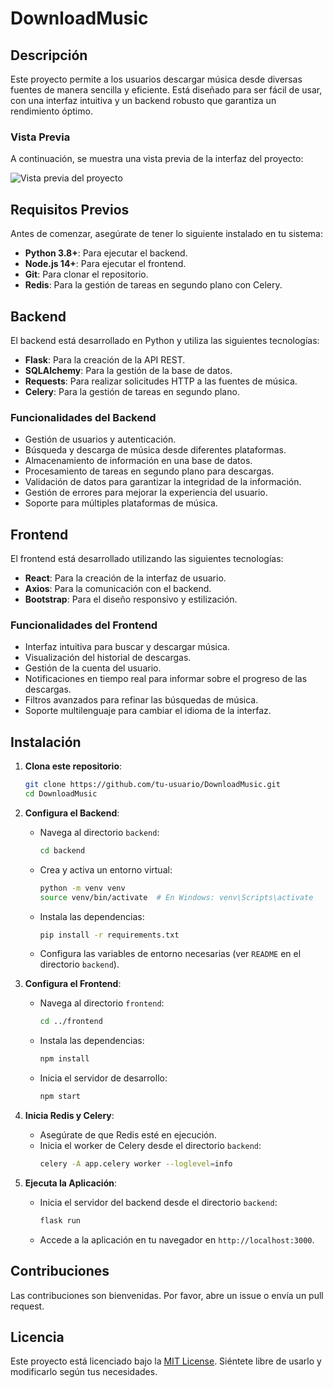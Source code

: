 # DownloadMusic

## Descripción
Este proyecto permite a los usuarios descargar música desde diversas fuentes de manera sencilla y eficiente. Está diseñado para ser fácil de usar, con una interfaz intuitiva y un backend robusto que garantiza un rendimiento óptimo.

### Vista Previa
A continuación, se muestra una vista previa de la interfaz del proyecto:

![Vista previa del proyecto](frontend/assets/ResultProject.webp)

## Requisitos Previos
Antes de comenzar, asegúrate de tener lo siguiente instalado en tu sistema:
- **Python 3.8+**: Para ejecutar el backend.
- **Node.js 14+**: Para ejecutar el frontend.
- **Git**: Para clonar el repositorio.
- **Redis**: Para la gestión de tareas en segundo plano con Celery.

## Backend
El backend está desarrollado en Python y utiliza las siguientes tecnologías:
- **Flask**: Para la creación de la API REST.
- **SQLAlchemy**: Para la gestión de la base de datos.
- **Requests**: Para realizar solicitudes HTTP a las fuentes de música.
- **Celery**: Para la gestión de tareas en segundo plano.

### Funcionalidades del Backend
- Gestión de usuarios y autenticación.
- Búsqueda y descarga de música desde diferentes plataformas.
- Almacenamiento de información en una base de datos.
- Procesamiento de tareas en segundo plano para descargas.
- Validación de datos para garantizar la integridad de la información.
- Gestión de errores para mejorar la experiencia del usuario.
- Soporte para múltiples plataformas de música.

## Frontend
El frontend está desarrollado utilizando las siguientes tecnologías:
- **React**: Para la creación de la interfaz de usuario.
- **Axios**: Para la comunicación con el backend.
- **Bootstrap**: Para el diseño responsivo y estilización.

### Funcionalidades del Frontend
- Interfaz intuitiva para buscar y descargar música.
- Visualización del historial de descargas.
- Gestión de la cuenta del usuario.
- Notificaciones en tiempo real para informar sobre el progreso de las descargas.
- Filtros avanzados para refinar las búsquedas de música.
- Soporte multilenguaje para cambiar el idioma de la interfaz.

## Instalación
1. **Clona este repositorio**:
   ```bash
   git clone https://github.com/tu-usuario/DownloadMusic.git
   cd DownloadMusic
   ```

2. **Configura el Backend**:
   - Navega al directorio `backend`:
     ```bash
     cd backend
     ```
   - Crea y activa un entorno virtual:
     ```bash
     python -m venv venv
     source venv/bin/activate  # En Windows: venv\Scripts\activate
     ```
   - Instala las dependencias:
     ```bash
     pip install -r requirements.txt
     ```
   - Configura las variables de entorno necesarias (ver `README` en el directorio `backend`).

3. **Configura el Frontend**:
   - Navega al directorio `frontend`:
     ```bash
     cd ../frontend
     ```
   - Instala las dependencias:
     ```bash
     npm install
     ```
   - Inicia el servidor de desarrollo:
     ```bash
     npm start
     ```

4. **Inicia Redis y Celery**:
   - Asegúrate de que Redis esté en ejecución.
   - Inicia el worker de Celery desde el directorio `backend`:
     ```bash
     celery -A app.celery worker --loglevel=info
     ```

5. **Ejecuta la Aplicación**:
   - Inicia el servidor del backend desde el directorio `backend`:
     ```bash
     flask run
     ```
   - Accede a la aplicación en tu navegador en `http://localhost:3000`.

## Contribuciones
Las contribuciones son bienvenidas. Por favor, abre un issue o envía un pull request.

## Licencia
Este proyecto está licenciado bajo la [MIT License](LICENSE). Siéntete libre de usarlo y modificarlo según tus necesidades.
